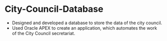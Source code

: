 # City-Council-Database
- Designed and developed a database to store the data of the city council. 
- Used Oracle APEX to create an application, which automates the work of the City Council secretariat.
